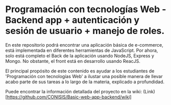 # Programación con tecnologías Web - Backend app + autenticación y sesión de usuario + manejo de roles.
En este repositorio podrá encontrar una aplicación básica de e-commerce, está implementada en diferentes herramientas de JavaScript.
Por ahora, solo está completo el Back de la aplicación usando NodeJS, Express y Mongo. No obstante, el front está en desarrollo usando ReacJS. 

El principal propósito de este contenido es ayudar a los estudiantes de 'Programación con tecnologías Web' a ilustar una posible manera de llevar acabo parte de sus tareas a lo largo de la materia, explicado a profundidad. 

Puede encontrar la información detallada del proyecto en la wiki: (Link)[https://github.com/CONISIS/Basic-web-app-backend/wiki]
